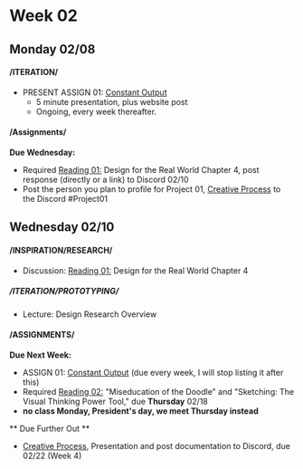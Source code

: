 # Week 02
## Monday 02/08

#### /ITERATION/

* PRESENT ASSIGN 01: [Constant Output](1_constant_output.md)
    * 5 minute presentation, plus website post 
    * Ongoing, every week thereafter. 

#### /Assignments/ 

**Due Wednesday:** 
* Required [Reading 01:](Reading_Responses.md) Design for the Real World Chapter 4, post response (directly or a link) to Discord 02/10 
* Post the person you plan to profile for Project 01, [Creative Process](Project1_creative_process.md) to the Discord #Project01 

## Wednesday 02/10

#### /INSPIRATION/RESEARCH/
* Discussion: [Reading 01:](Reading_Responses.md) Design for the Real World Chapter 4

##### /ITERATION/PROTOTYPING/
* Lecture: Design Research Overview 

#### /ASSIGNMENTS/

**Due Next Week:**

* ASSIGN 01: [Constant Output](1_constant_output.md) (due every week, I will stop listing it after this)
* Required [Reading 02:](Reading_Responses.md) "Miseducation of the Doodle" and "Sketching: The Visual Thinking Power Tool," due **Thursday** 02/18
* **no class Monday, President's day, we meet Thursday instead**

** Due Further Out **
* [Creative Process](Project1_creative_process.md), Presentation and post documentation to Discord, due 02/22 (Week 4) 

